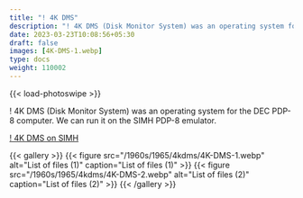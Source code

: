 ```yaml
---
title: "! 4K DMS"
description: "! 4K DMS (Disk Monitor System) was an operating system for the DEC PDP-8 computer. We can run it on the SIMH PDP-8 emulator."
date: 2023-03-23T10:08:56+05:30
draft: false
images: [4K-DMS-1.webp]
type: docs
weight: 110002
---
```


{{< load-photoswipe >}}

! 4K DMS (Disk Monitor System) was an operating system for the DEC PDP-8 computer. We can run it on the SIMH PDP-8 emulator.

<section class="section section-sm">
  <div class="container">
    <div class="row justify-content-center text-center">
      <div class="col-lg-5">
        <p><a class="btn btn-primary btn-md px-4 mb-1" href="https://virtualhub.eu.org/1960s/1965/4kdms/simh/" role="button">! 4K DMS on SIMH</a></p>
      </div>
    </div>
  </div>
</section>


{{< gallery >}}
  {{< figure src="/1960s/1965/4kdms/4K-DMS-1.webp" alt="List of files (1)" caption="List of files (1)" >}}
  {{< figure src="/1960s/1965/4kdms/4K-DMS-2.webp" alt="List of files (2)" caption="List of files (2)" >}}
{{< /gallery >}}
